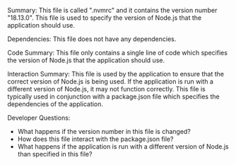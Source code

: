 Summary:
This file is called ".nvmrc" and it contains the version number "18.13.0". This file is used to specify the version of Node.js that the application should use.

Dependencies:
This file does not have any dependencies.

Code Summary:
This file only contains a single line of code which specifies the version of Node.js that the application should use.

Interaction Summary:
This file is used by the application to ensure that the correct version of Node.js is being used. If the application is run with a different version of Node.js, it may not function correctly. This file is typically used in conjunction with a package.json file which specifies the dependencies of the application.

Developer Questions:
- What happens if the version number in this file is changed?
- How does this file interact with the package.json file?
- What happens if the application is run with a different version of Node.js than specified in this file?